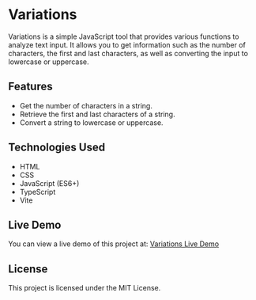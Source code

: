 Variations
==========

Variations is a simple JavaScript tool that provides various functions to analyze text input. It allows you to get information such as the number of characters, the first and last characters, as well as converting the input to lowercase or uppercase.

Features
--------

- Get the number of characters in a string.
- Retrieve the first and last characters of a string.
- Convert a string to lowercase or uppercase.

Technologies Used
-----------------

- HTML
- CSS
- JavaScript (ES6+)
- TypeScript
- Vite 

Live Demo
---------

You can view a live demo of this project at: [Variations Live Demo](https://main.d21m3co59u3cpw.amplifyapp.com/)

License
-------

This project is licensed under the MIT License.
